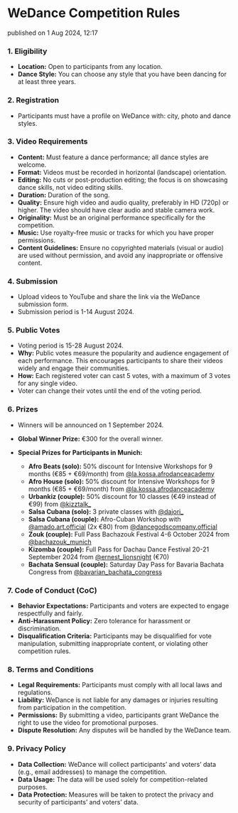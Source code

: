 # WeDance Competition Rules

published on 1 Aug 2024, 12:17

### 1. Eligibility

- **Location:** Open to participants from any location.
- **Dance Style:** You can choose any style that you have been dancing for at least three years.

### 2. Registration

- Participants must have a profile on WeDance with: city, photo and dance styles.

### 3. Video Requirements

- **Content:** Must feature a dance performance; all dance styles are welcome.
- **Format:** Videos must be recorded in horizontal (landscape) orientation.
- **Editing:** No cuts or post-production editing; the focus is on showcasing dance skills, not video editing skills.
- **Duration:** Duration of the song.
- **Quality:** Ensure high video and audio quality, preferably in HD (720p) or higher. The video should have clear audio and stable camera work.
- **Originality:** Must be an original performance specifically for the competition.
- **Music:** Use royalty-free music or tracks for which you have proper permissions.
- **Content Guidelines:** Ensure no copyrighted materials (visual or audio) are used without permission, and avoid any inappropriate or offensive content.

### 4. Submission

- Upload videos to YouTube and share the link via the WeDance submission form.
- Submission period is 1-14 August 2024.

### 5. Public Votes

- Voting period is 15-28 August 2024.
- **Why:** Public votes measure the popularity and audience engagement of each performance. This encourages participants to share their videos widely and engage their communities.
- **How:** Each registered voter can cast 5 votes, with a maximum of 3 votes for any single video.
- Voter can change their votes until the end of the voting period.

### 6. Prizes

- Winners will be announced on 1 September 2024.
- **Global Winner Prize:** €300 for the overall winner.
- **Special Prizes for Participants in Munich:**

  - **Afro Beats (solo):** 50% discount for Intensive Workshops for 9 months (€85 + €69/month) from [@la.kossa.afrodanceacademy](https://www.instagram.com/la.kossa.afrodanceacademy)
  - **Afro House (solo):** 50% discount for Intensive Workshops for 9 months (€85 + €69/month) from [@la.kossa.afrodanceacademy](https://www.instagram.com/la.kossa.afrodanceacademy)
  - **Urbankiz (couple):** 50% discount for 10 classes (€49 instead of €99) from [@kizztalk\_](https://www.instagram.com/kizztalk_)
  - **Salsa Cubana (solo):** 3 private classes with [@dajori\_](https://www.instagram.com/dajori_)
  - **Salsa Cubana (couple):** Afro-Cuban Workshop with [@amado.art.official](https://www.instagram.com/amado.art.official) (2x €80) from [@dancegodscompany.official](https://www.instagram.com/dancegodscompany.official)
  - **Zouk (couple):** Full Pass Bachazouk Festival 4-6 October 2024 from [@bachazouk_munich](https://www.instagram.com/bachazouk_munich)
  - **Kizomba (couple):** Full Pass for Dachau Dance Festival 20-21 September 2024 from [@ernest_lionsnight](https://www.instagram.com/ernest_lionsnight) (€70)
  - **Bachata Sensual (couple):** Saturday Day Pass for Bavaria Bachata Congress from [@bavarian_bachata_congress](https://www.instagram.com/bavarian_bachata_congress)

### 7. Code of Conduct (CoC)

- **Behavior Expectations:** Participants and voters are expected to engage respectfully and fairly.
- **Anti-Harassment Policy:** Zero tolerance for harassment or discrimination.
- **Disqualification Criteria:** Participants may be disqualified for vote manipulation, submitting inappropriate content, or violating other competition rules.

### 8. Terms and Conditions

- **Legal Requirements:** Participants must comply with all local laws and regulations.
- **Liability:** WeDance is not liable for any damages or injuries resulting from participation in the competition.
- **Permissions:** By submitting a video, participants grant WeDance the right to use the video for promotional purposes.
- **Dispute Resolution:** Any disputes will be handled by the WeDance team.

### 9. Privacy Policy

- **Data Collection:** WeDance will collect participants’ and voters’ data (e.g., email addresses) to manage the competition.
- **Data Usage:** The data will be used solely for competition-related purposes.
- **Data Protection:** Measures will be taken to protect the privacy and security of participants’ and voters’ data.
